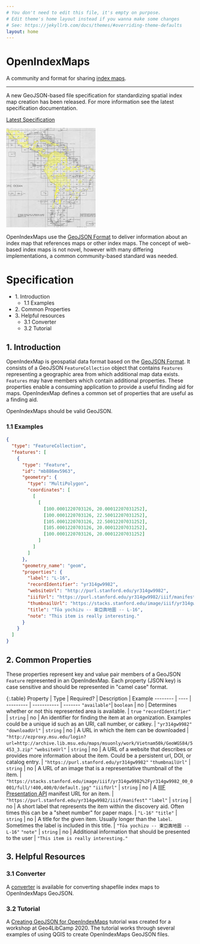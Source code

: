 ```yaml
---
# You don't need to edit this file, it's empty on purpose.
# Edit theme's home layout instead if you wanna make some changes
# See: https://jekyllrb.com/docs/themes/#overriding-theme-defaults
layout: home
---
```


<div class="jumbotron">
  <h1 class="display-4">OpenIndexMaps</h1>
  <p class="lead">A community and format for sharing <a href="https://en.wikipedia.org/wiki/Index_map">index maps</a>.</p>
  <hr class="my-4">
  <p>A new GeoJSON-based file specification for standardizing spatial index map creation has been released. For more information see the latest specification documentation.</p>
  <p class="lead">
    <a class="btn btn-primary btn-lg" href="/specification/1.0.0" role="button">Latest Specification</a>
  </p>
</div>

<img src="index_map.jpg" width="240" class="rounded mx-auto d-block">

OpenIndexMaps use the [GeoJSON Format](https://tools.ietf.org/html/rfc7946) to deliver information about an index map that references maps or other index maps. The concept of web-based index maps is not novel, however with many differing implementations, a common community-based standard was needed.

# Specification

- 1\. Introduction
  - 1.1 Examples
- 2\. Common Properties
- 3\. Helpful resources
  - 3.1 Converter
  - 3.2 Tutorial

## 1. Introduction

OpenIndexMap is geospatial data format based on the [GeoJSON Format](https://tools.ietf.org/html/rfc7946). It consists of a GeoJSON `FeatureCollection` object that contains `Features` representing a geographic area from which additional map data exists. `Features` may have members which contain additional properties. These properties enable a consuming application to provide a useful finding aid for maps. OpenIndexMap defines a common set of properties that are useful as a finding aid.

OpenIndexMaps should be valid GeoJSON.

### 1.1 Examples

```json
{
  "type": "FeatureCollection",
  "features": [
    {
      "type": "Feature",
      "id": "mb886mv5963",
      "geometry": {
        "type": "MultiPolygon",
        "coordinates": [
          [
            [
              [100.0001220703126, 20.00012207031252],
              [100.0001220703126, 22.50012207031252],
              [105.0001220703126, 22.50012207031252],
              [105.0001220703126, 20.00012207031252],
              [100.0001220703126, 20.00012207031252]
            ]
          ]
        ]
      },
      "geometry_name": "geom",
      "properties": {
        "label": "L-16",
        "recordIdentifier": "yr314gw9982",
        "websiteUrl": "http://purl.stanford.edu/yr314gw9982",
        "iiifUrl": "https://purl.stanford.edu/yr314gw9982/iiif/manifest",
        "thumbnailUrl": "https://stacks.stanford.edu/image/iiif/yr314gw9982%2Fyr314gw9982_00_0001/full/!400,400/0/default.jpg",
        "title": "Tōa yochizu -- 東亞輿地圖 -- L-16",
        "note": "This item is really interesting."
      }
    }
  ]
}
```

## 2. Common Properties

These properties represent key and value pair members of a GeoJSON `Feature` represented in an OpenIndexMap. Each property (JSON key) is case sensitive and should be represented in "camel case" format.

{:.table}
Property | Type | Required? | Description | Example
-------- | ---- | --------- | ----------- | -------
`"available"`| `boolean` | no | Determines whether or not this represented area is available. | `true`
`"recordIdentifier"` | `string` | no | An identifier for finding the item at an organization. Examples could be a unique id such as an URI, call number, or catkey. | `"yr314gw9982"`
`"downloadUrl"` | `string` | no | A URL in which the item can be downloaded | `"http://ezproxy.msu.edu/login?url=http://archive.lib.msu.edu/maps/msuonly/work/Vietnam50k/GeoWGS84/5453_3.zip"`
`"websiteUrl"` | `string` | no | A URL of a website that describes or provides more information about the item. Could be a persistent url, DOI, or catalog entry. | `"https://purl.stanford.edu/yr314gw9982"`
`"thumbnailUrl"` | `string` | no | A URL of an image that is a representative thumbnail of the item. | `"https://stacks.stanford.edu/image/iiif/yr314gw9982%2Fyr314gw9982_00_0001/full/!400,400/0/default.jpg"`
`"iiifUrl"` | `string` | no | A [IIIF Presentation API](http://iiif.io/api/presentation) manifest URL for an item. | `"https://purl.stanford.edu/yr314gw9982/iiif/manifest"`
`"label"` | `string` | no | A short label that represents the item within the discovery aid. Often times this can be a "sheet number" for paper maps. | `"L-16"`
`"title"` | `string` | no | A title for the given item. Usually longer than the `label`. Sometimes the label is included in this title. | `"Tōa yochizu -- 東亞輿地圖 -- L-16"`
`"note"` | `string` | no | Additional information that should be presented to the user | `"This item is really interesting."`

## 3. Helpful Resources

### 3.1 Converter

A [converter](https://openindexmaps.org/converter) is available for converting shapefile index maps to OpenIndexMaps GeoJSON.

### 3.2 Tutorial

A [Creating GeoJSON for OpenIndexMaps](https://kgjenkins.github.io/openindexmaps-workshop/) tutorial was created for a workshop at Geo4LibCamp 2020. The tutorial works through several examples of using QGIS to create OpenIndexMaps GeoJSON files.
